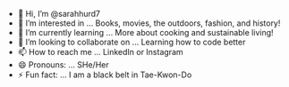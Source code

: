 - 👋 Hi, I’m @sarahhurd7
- 👀 I’m interested in ... Books, movies, the outdoors, fashion, and history!
- 🌱 I’m currently learning ... More about cooking and sustainable living!
- 💞️ I’m looking to collaborate on ... Learning how to code better
- 📫 How to reach me ... LinkedIn or Instagram
- 😄 Pronouns: ... SHe/Her
- ⚡ Fun fact: ... I am a black belt in Tae-Kwon-Do

<!---
sarahhurd7/sarahhurd7 is a ✨ special ✨ repository because its `README.md` (this file) appears on your GitHub profile.
You can click the Preview link to take a look at your changes.
--->
